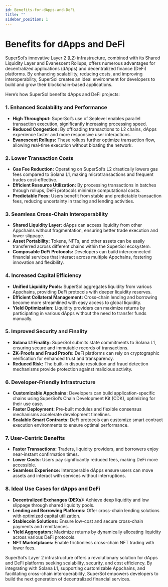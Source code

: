 ```yaml
---
id: Benefits-for-dApps-and-DeFi
title: ""
sidebar_position: 1
---
```



# Benefits for dApps and DeFi  

SuperSol’s innovative Layer 2 (L2) infrastructure, combined with its Shared Liquidity Layer and Evanescent Rollups, offers numerous advantages for decentralized applications (dApps) and decentralized finance (DeFi) platforms. By enhancing scalability, reducing costs, and improving interoperability, SuperSol creates an ideal environment for developers to build and grow their blockchain-based applications.  

Here’s how SuperSol benefits dApps and DeFi projects:  



### 1. Enhanced Scalability and Performance  

- **High Throughput:** SuperSol’s use of Sealevel enables parallel transaction execution, significantly increasing processing speed.  
- **Reduced Congestion:** By offloading transactions to L2 chains, dApps experience faster and more responsive user interactions.  
- **Evanescent Rollups:** These rollups further optimize transaction flow, allowing real-time execution without bloating the network.  



### 2. Lower Transaction Costs  

- **Gas Fee Reduction:** Operating on SuperSol’s L2 drastically lowers gas fees compared to Solana L1, making microtransactions and frequent trades cost-effective.  
- **Efficient Resource Utilization:** By processing transactions in batches through rollups, DeFi protocols minimize computational costs.  
- **Predictable Fees:** Users benefit from stable and predictable transaction fees, reducing uncertainty in trading and lending activities.  



### 3. Seamless Cross-Chain Interoperability  

- **Shared Liquidity Layer:** dApps can access liquidity from other Appchains without fragmentation, ensuring better trade execution and lower slippage.  
- **Asset Portability:** Tokens, NFTs, and other assets can be easily transferred across different chains within the SuperSol ecosystem.  
- **Composable DeFi Protocols:** Developers can build interconnected financial services that interact across multiple Appchains, fostering innovation and flexibility.  



### 4. Increased Capital Efficiency  

- **Unified Liquidity Pools:** SuperSol aggregates liquidity from various Appchains, providing DeFi protocols with deeper liquidity reserves.  
- **Efficient Collateral Management:** Cross-chain lending and borrowing become more streamlined with easy access to global liquidity.  
- **Yield Optimization:** Liquidity providers can maximize returns by participating in various dApps without the need to transfer funds manually.  



### 5. Improved Security and Finality  

- **Solana L1 Finality:** SuperSol submits state commitments to Solana L1, ensuring secure and immutable records of transactions.  
- **ZK-Proofs and Fraud Proofs:** DeFi platforms can rely on cryptographic verification for enhanced trust and transparency.  
- **Reduced Risk:** The built-in dispute resolution and fraud detection mechanisms provide protection against malicious activity.  



### 6. Developer-Friendly Infrastructure  

- **Customizable Appchains:** Developers can build application-specific chains using SuperSol’s Chain Development Kit (CDK), optimizing for their use case.  
- **Faster Deployment:** Pre-built modules and flexible consensus mechanisms accelerate development timelines.  
- **Scalable Smart Contracts:** DeFi protocols can customize smart contract execution environments to ensure optimal performance.  



### 7. User-Centric Benefits  

- **Faster Transactions:** Traders, liquidity providers, and borrowers enjoy near-instant confirmation times.  
- **Lower Costs:** Users pay significantly reduced fees, making DeFi more accessible.  
- **Seamless Experience:** Interoperable dApps ensure users can move assets and interact with services without interruptions.  



### 8. Ideal Use Cases for dApps and DeFi  

- **Decentralized Exchanges (DEXs):** Achieve deep liquidity and low slippage through shared liquidity pools.  
- **Lending and Borrowing Platforms:** Offer cross-chain lending solutions with optimized capital utilization.  
- **Stablecoin Solutions:** Ensure low-cost and secure cross-chain payments and remittances.  
- **Yield Aggregators:** Maximize returns by dynamically allocating liquidity across various DeFi protocols.  
- **NFT Marketplaces:** Enable frictionless cross-chain NFT trading with lower fees.  

SuperSol’s Layer 2 infrastructure offers a revolutionary solution for dApps and DeFi platforms seeking scalability, security, and cost efficiency. By integrating with Solana L1, supporting customizable Appchains, and facilitating cross-chain interoperability, SuperSol empowers developers to build the next generation of decentralized financial services.  
